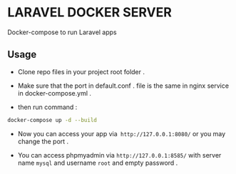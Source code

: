 # LARAVEL DOCKER SERVER

Docker-compose to run Laravel apps
## Usage

* Clone repo files in your project root folder .
* Make sure that the port in default.conf .
 file is the same in nginx service in docker-compose.yml .

* then run command :
```bash
docker-compose up -d --build
```

* Now you can access your app via` http://127.0.0.1:8080/` or you may change the port .

* You can access phpmyadmin via `http://127.0.0.1:8585/` with server name `mysql` and username `root` and empty password . 

